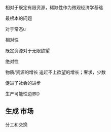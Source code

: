 相对于既定有限资源，稀缺性作为微观经济学基础

最根本的问题

对于常态u

相对性

既定资源对于无限欲望

绝对性

物质/资源的增长 追赶不上欲望的增长；奢求，少数



促进了社会的进步





生产可能性边界D





## 生成 市场

分工和交换



